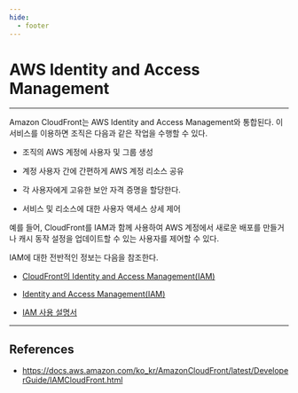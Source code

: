 ```yaml
---
hide:
  - footer
---
```


# AWS Identity and Access Management

---

Amazon CloudFront는 AWS Identity and Access Management와 통합된다. 이 서비스를 이용하면 조직은 다음과 같은 작업을 수행할 수 있다.

- 조직의 AWS 계정에 사용자 및 그룹 생성

- 계정 사용자 간에 간편하게 AWS 계정 리소스 공유

- 각 사용자에게 고유한 보안 자격 증명을 할당한다.

- 서비스 및 리소스에 대한 사용자 액세스 상세 제어

예를 들어, CloudFront를 IAM과 함께 사용하여 AWS 계정에서 새로운 배포를 만들거나 캐시 동작 설정을 업데이트할 수 있는 사용자를 제어할 수 있다.

IAM에 대한 전반적인 정보는 다음을 참조한다.

- [CloudFront의 Identity and Access Management(IAM)](https://docs.aws.amazon.com/ko_kr/AmazonCloudFront/latest/DeveloperGuide/auth-and-access-control.html)

- [Identity and Access Management(IAM)](http://aws.amazon.com/iam/)

- [IAM 사용 설명서](https://docs.aws.amazon.com/IAM/latest/UserGuide/)

---

## References

- <https://docs.aws.amazon.com/ko_kr/AmazonCloudFront/latest/DeveloperGuide/IAMCloudFront.html>
